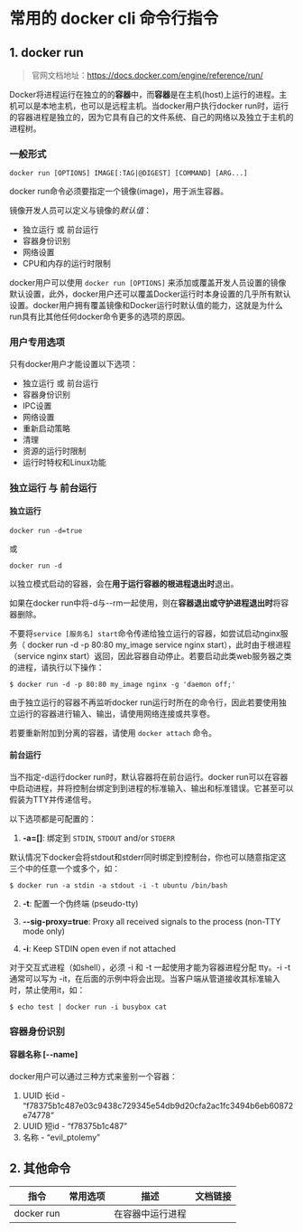 # **常用的 docker cli 命令行指令**

## **1. docker run**

> 官网文档地址：https://docs.docker.com/engine/reference/run/

Docker将进程运行在独立的的**容器**中，而**容器**是在主机(host)上运行的进程。主机可以是本地主机，也可以是远程主机。当docker用户执行docker run时，运行的容器进程是独立的，因为它具有自己的文件系统、自己的网络以及独立于主机的进程树。

### 一般形式

    docker run [OPTIONS] IMAGE[:TAG|@DIGEST] [COMMAND] [ARG...]

docker run命令必须要指定一个镜像(image)，用于派生容器。

镜像开发人员可以定义与镜像的*默认值*：

* 独立运行 或 前台运行
* 容器身份识别
* 网络设置
* CPU和内存的运行时限制

docker用户可以使用 ```docker run [OPTIONS]``` 来添加或覆盖开发人员设置的镜像默认设置，此外，docker用户还可以覆盖Docker运行时本身设置的几乎所有默认设置。docker用户拥有覆盖镜像和Docker运行时默认值的能力，这就是为什么run具有比其他任何docker命令更多的选项的原因。

### 用户专用选项

只有docker用户才能设置以下选项：

* 独立运行 或 前台运行
* 容器身份识别
* IPC设置
* 网络设置
* 重新启动策略
* 清理
* 资源的运行时限制
* 运行时特权和Linux功能


### **独立运行 与 前台运行**

#### 独立运行


    docker run -d=true 
或
    
    docker run -d

以独立模式启动的容器，会在**用于运行容器的根进程退出时**退出。

如果在docker run中将-d与--rm一起使用，则在**容器退出或守护进程退出时**将容器删除。

不要将```service [服务名] start```命令传递给独立运行的容器，如尝试启动nginx服务（ docker run -d -p 80:80 my_image service nginx start），此时由于根进程（service nginx start）返回，因此容器自动停止。若要启动此类web服务器之类的进程，请执行以下操作：

    $ docker run -d -p 80:80 my_image nginx -g 'daemon off;'

由于独立运行的容器不再监听docker run运行时所在的命令行，因此若要使用独立运行的容器进行输入、输出，请使用网络连接或共享卷。

若要重新附加到分离的容器，请使用 ```docker attach``` 命令。

#### 前台运行

当不指定-d运行docker run时，默认容器将在前台运行。docker run可以在容器中启动进程，并将控制台绑定到到进程的标准输入、输出和标准错误。它甚至可以假装为TTY并传递信号。

以下选项都是可配置的：


1. **-a=[]**: 绑定到 `STDIN`, `STDOUT` and/or `STDERR`

默认情况下docker会将stdout和stderr同时绑定到控制台，你也可以随意指定这三个中的任意一个或多个，如：

```
$ docker run -a stdin -a stdout -i -t ubuntu /bin/bash
```

2. **-t**: 配置一个伪终端 (pseudo-tty)

3. **--sig-proxy=true**: Proxy all received signals to the process (non-TTY mode only)

4. **-i**: Keep STDIN open even if not attached

对于交互式进程（如shell），必须 -i 和 -t 一起使用才能为容器进程分配 tty。-i -t 通常可以写为 -it，在后面的示例中将会出现。当客户端从管道接收其标准输入时，禁止使用it，如：

```
$ echo test | docker run -i busybox cat
```

### 容器身份识别

#### 容器名称 [--name]

docker用户可以通过三种方式来鉴别一个容器：
1. UUID 长id - “f78375b1c487e03c9438c729345e54db9d20cfa2ac1fc3494b6eb60872e74778”
2. UUID 短id - “f78375b1c487”
3. 名称 - “evil_ptolemy”

## **2. 其他命令**

指令 | 常用选项 | 描述 | 文档链接
---- | ---- | ---- | ----
docker run |  | 在容器中运行进程 | 